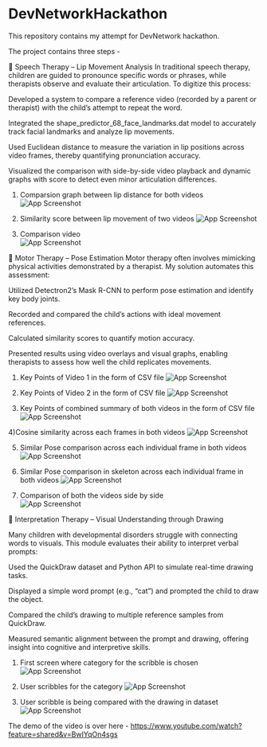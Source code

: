 # DevNetworkHackathon
This repository contains my attempt for DevNetwork hackathon.

The project contains three steps - 



🔹 Speech Therapy – Lip Movement Analysis
In traditional speech therapy, children are guided to pronounce specific words or phrases, while therapists observe and evaluate their articulation. To digitize this process:

Developed a system to compare a reference video (recorded by a parent or therapist) with the child’s attempt to repeat the word.

Integrated the shape_predictor_68_face_landmarks.dat model to accurately track facial landmarks and analyze lip movements.

Used Euclidean distance to measure the variation in lip positions across video frames, thereby quantifying pronunciation accuracy.

Visualized the comparison with side-by-side video playback and dynamic graphs with score to detect even minor articulation 
differences.

1) Comparsion graph between lip distance for both videos
![App Screenshot](LipMovementComparison/graph.png)

2) Similarity score between lip movement of two videos 
 ![App Screenshot](LipMovementComparison/similarityScore.png)

3) Comparison video  
![App Screenshot](LipMovementComparison/sideToSideVideoComparisonWithRealTimeScore.png)




🔹 Motor Therapy – Pose Estimation
Motor therapy often involves mimicking physical activities demonstrated by a therapist. My solution automates this assessment:

Utilized Detectron2’s Mask R-CNN to perform pose estimation and identify key body joints.

Recorded and compared the child’s actions with ideal movement references.

Calculated similarity scores to quantify motion accuracy.

Presented results using video overlays and visual graphs, enabling therapists to assess how well the child replicates movements.

1) Key Points of Video 1 in the form of CSV file
![App Screenshot](PoseEstimation/PoseEstimationKeypointExtractionIndividualVideo1.png)

2) Key Points of Video 2 in the form of CSV file
![App Screenshot](PoseEstimation/PoseEstimationKeypointExtractionIndividualVideo2.png)

3) Key Points of combined summary of both videos in the form of CSV file
![App Screenshot](PoseEstimation/PoseEstimationKeypointExtractionSummaryBothVideos.png)

4)Cosine similarity across each frames in both videos
![App Screenshot](PoseEstimation/PoseEstimationGraph.png)

5) Similar Pose comparison across each individual frame in both videos
![App Screenshot](PoseEstimation/PoseEstimationIndividualPoseComparison.png)

6) Similar Pose comparison in skeleton across each individual frame in both videos
![App Screenshot](PoseEstimation/PoseEstimationIndividualSkeletonPoseComparison.png)

7) Comparison of both the videos side by side  
![App Screenshot](PoseEstimation/PoseEstimationSideBySide.png)





🔹 Interpretation Therapy – Visual Understanding through Drawing

Many children with developmental disorders struggle with connecting words to visuals. This module evaluates their ability to interpret verbal prompts:

Used the QuickDraw dataset and Python API to simulate real-time drawing tasks.

Displayed a simple word prompt (e.g., “cat”) and prompted the child to draw the object.

Compared the child’s drawing to multiple reference samples from QuickDraw.

Measured semantic alignment between the prompt and drawing, offering insight into cognitive and interpretive skills.

1) First screen where category for the scribble is chosen
![App Screenshot](QuickDrawScribble/QuickDrawScribbleChooseCategory.png)

2) User scribbles for the category
![App Screenshot](QuickDrawScribble/QuickDrawScribbleDrawing.png)

3) User scribble is being compared with the drawing in dataset
![App Screenshot](QuickDrawScribble/QuickDrawScribbleResult.png)



The demo of the video is over here - https://www.youtube.com/watch?feature=shared&v=BwIYqOn4sgs
